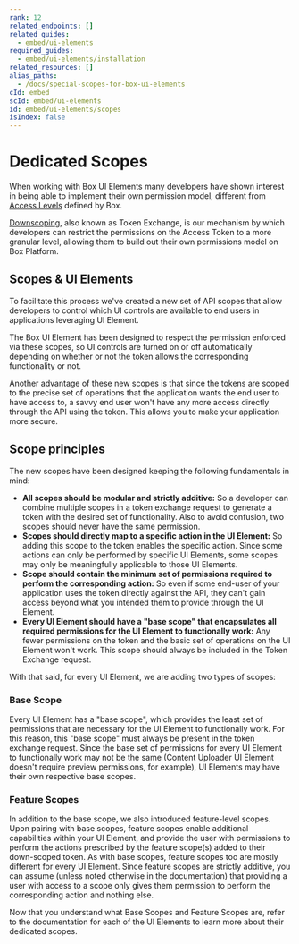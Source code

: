 ```yaml
---
rank: 12
related_endpoints: []
related_guides:
  - embed/ui-elements
required_guides:
  - embed/ui-elements/installation
related_resources: []
alias_paths:
  - /docs/special-scopes-for-box-ui-elements
cId: embed
scId: embed/ui-elements
id: embed/ui-elements/scopes
isIndex: false
---
```

# Dedicated Scopes

When working with Box UI Elements many developers have shown interest in being able to implement their own permission model, different from [Access Levels][acl] defined by Box.

[Downscoping][downscoping], also known as Token Exchange, is our mechanism by which developers can restrict the permissions on the Access Token to a more granular level, allowing them to build out their own permissions model on Box Platform.

## Scopes & UI Elements

To facilitate this process we've created a new set of API scopes that allow developers to control which UI controls are available to end users in applications leveraging UI Element.

The Box UI Element has been designed to respect the permission enforced via these scopes, so UI controls are turned on or off automatically depending on whether or not the token allows the corresponding functionality or not.

Another advantage of these new scopes is that since the tokens are scoped to the precise set of operations that the application wants the end user to have access to, a savvy end user won't have any more access directly through the API using the token. This allows you to make your application more secure.

## Scope principles

The new scopes have been designed keeping the following fundamentals in mind:

* **All scopes should be modular and strictly additive:** So a developer can combine multiple scopes in a token exchange request to generate a token with the desired set of functionality. Also to avoid confusion, two scopes should never have the same permission.
* **Scopes should directly map to a specific action in the UI Element:** So adding this scope to the token enables the specific action. Since some actions can only be performed by specific UI Elements, some scopes may only be meaningfully applicable to those UI Elements.
* **Scope should contain the minimum set of permissions required to perform the corresponding action:** So even if some end-user of your application uses the token directly against the API, they can't gain access beyond what you intended them to provide through the UI Element.
* **Every UI Element should have a "base scope" that encapsulates all required permissions for the UI Element to functionally work:** Any fewer permissions on the token and the basic set of operations on the UI Element won't work. This scope should always be included in the Token Exchange request.

With that said, for every UI Element, we are adding two types of scopes:

### Base Scope

Every UI Element has a "base scope", which provides the least set of permissions that are necessary for the UI Element to functionally work. For this reason, this "base scope" must always be present in the token exchange request. Since the base set of permissions for every UI Element to functionally work may not be the same (Content Uploader UI Element doesn't require preview permissions, for example), UI Elements may have their own respective base scopes.

### Feature Scopes

In addition to the base scope, we also introduced feature-level scopes. Upon pairing with base scopes, feature scopes enable additional capabilities within your UI Element, and provide the user with permissions to perform the actions prescribed by the feature scope(s) added to their down-scoped token. As with base scopes, feature scopes too are mostly different for every UI Element. Since feature scopes are strictly additive, you can assume (unless noted otherwise in the documentation) that providing a user with access to a scope only gives them permission to perform the corresponding action and nothing else.

Now that you understand what Base Scopes and Feature Scopes are, refer to the documentation for each of the UI Elements to learn more about their dedicated scopes.

[acl]: https://community.box.com/t5/How-To-Guides-for-Sharing/What-Are-The-Different-Access-Levels-For-Collaborators/ta-p/144

[downscoping]: g://authentication/access-tokens/downscope
